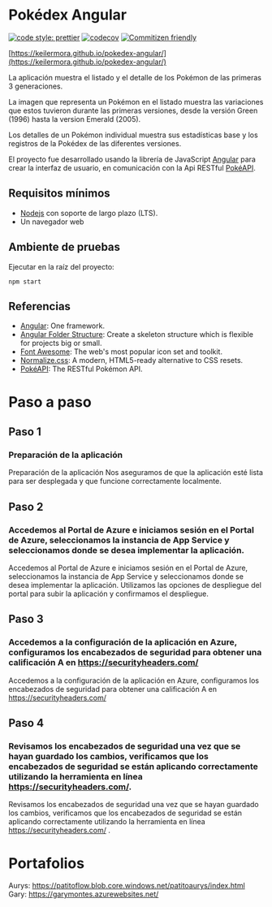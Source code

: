 # Pokédex Angular

[![code style: prettier](https://img.shields.io/badge/code_style-prettier-ff69b4.svg)](https://github.com/prettier/prettier)
[![codecov](https://codecov.io/gh/keilermora/pokedex-angular/branch/master/graph/badge.svg?token=9E0D28IOFT)](https://codecov.io/gh/keilermora/pokedex-angular)
[![Commitizen friendly](https://img.shields.io/badge/commitizen-friendly-brightgreen.svg)](http://commitizen.github.io/cz-cli/)

[https://keilermora.github.io/pokedex-angular/](https://keilermora.github.io/pokedex-angular/)

La aplicación muestra el listado y el detalle de los Pokémon de las primeras 3 generaciones.

La imagen que representa un Pokémon en el listado muestra las variaciones que estos tuvieron durante las primeras versiones, desde la versión Green (1996) hasta la version Emerald (2005).

Los detalles de un Pokémon individual muestra sus estadísticas base y los registros de la Pokédex de las diferentes versiones.

El proyecto fue desarrollado usando la librería de JavaScript [Angular](https://angular.io/) para crear la interfaz de usuario, en comunicación con la Api RESTful [PokéAPI](https://pokeapi.co/).

## Requisitos mínimos

- [Nodejs](https://nodejs.org) con soporte de largo plazo (LTS).
- Un navegador web

## Ambiente de pruebas

Ejecutar en la raíz del proyecto:

```
npm start
```

## Referencias

- [Angular](https://angular.io/): One framework.
- [Angular Folder Structure](https://angular-folder-structure.readthedocs.io/en/latest/): Create a skeleton structure which is flexible for projects big or small.
- [Font Awesome](https://fontawesome.com/): The web's most popular icon set and toolkit.
- [Normalize.css](https://necolas.github.io/normalize.css/): A modern, HTML5-ready alternative to CSS resets.
- [PokéAPI](https://pokeapi.co/): The RESTful Pokémon API.

# Paso a paso
## Paso 1
### Preparación de la aplicación
Preparación de la aplicación
Nos aseguramos de que la aplicación esté lista para ser desplegada y que funcione correctamente localmente.

## Paso 2
### Accedemos al Portal de Azure e iniciamos sesión en el Portal de Azure, seleccionamos la instancia de App Service y seleccionamos donde se desea implementar la aplicación.
Accedemos al Portal de Azure e iniciamos sesión en el Portal de Azure, seleccionamos la instancia de App Service y seleccionamos donde se desea implementar la aplicación.
Utilizamos las opciones de despliegue del portal para subir la aplicación y confirmamos el despliegue.

## Paso 3
### Accedemos a la configuración de la aplicación en Azure, configuramos los encabezados de seguridad para obtener una calificación A en https://securityheaders.com/ 
Accedemos a la configuración de la aplicación en Azure, configuramos los encabezados de seguridad para obtener una calificación A en https://securityheaders.com/ 

## Paso 4
### Revisamos los encabezados de seguridad una vez que se hayan guardado los cambios, verificamos que los encabezados de seguridad se están aplicando correctamente utilizando la herramienta en línea https://securityheaders.com/.
Revisamos los encabezados de seguridad una vez que se hayan guardado los cambios, verificamos que los encabezados de seguridad se están aplicando correctamente utilizando la herramienta en línea https://securityheaders.com/ .

# Portafolios
Aurys: https://patitoflow.blob.core.windows.net/patitoaurys/index.html
Gary: https://garymontes.azurewebsites.net/


